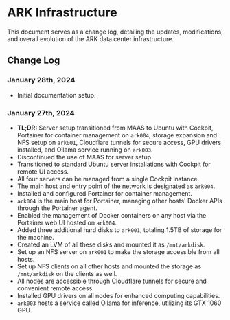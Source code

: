 # ARK Infrastructure

This document serves as a change log, detailing the updates, modifications, and overall evolution of the ARK data center infrastructure.

## Change Log

### January 28th, 2024
  - Initial documentation setup.

### January 27th, 2024
  - **TL;DR:** Server setup transitioned from MAAS to Ubuntu with Cockpit, Portainer for container management on `ark004`, storage expansion and NFS setup on `ark001`, Cloudflare tunnels for secure access, GPU drivers installed, and Ollama service running on `ark003`.
  - Discontinued the use of MAAS for server setup.
  - Transitioned to standard Ubuntu server installations with Cockpit for remote UI access.
  - All four servers can be managed from a single Cockpit instance.
  - The main host and entry point of the network is designated as `ark004`.
  - Installed and configured Portainer for container management.
  - `ark004` is the main host for Portainer, managing other hosts' Docker APIs through the Portainer agent.
  - Enabled the management of Docker containers on any host via the Portainer web UI hosted on `ark004`.
  - Added three additional hard disks to `ark001`, totaling 1.5TB of storage for the machine.
  - Created an LVM of all these disks and mounted it as `/mnt/arkdisk`.
  - Set up an NFS server on `ark001` to make the storage accessible from all hosts.
  - Set up NFS clients on all other hosts and mounted the storage as `/mnt/arkdisk` on the clients as well.
  - All nodes are accessible through Cloudflare tunnels for secure and convenient remote access.
  - Installed GPU drivers on all nodes for enhanced computing capabilities.
  - `ark003` hosts a service called Ollama for inference, utilizing its GTX 1060 GPU.

